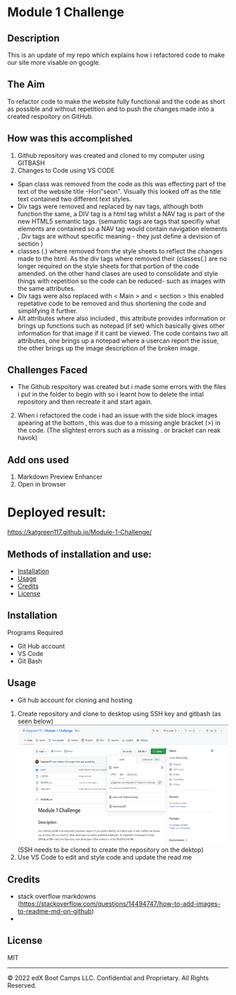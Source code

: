 # Module 1 Challenge

## Description

This is an update of my repo which explains how i refactored code to make our site more visable on google.

## The Aim
To refactor code to make the website fully functional and the code as short as possible and without repetition and to push the changes made into a created respoitory on GitHub.

## How was this accomplished

1. Github repository was created and cloned to my computer using GITBASH
2. Changes to Code using VS CODE
* Span class was removed from the code as this was effecting part of the text of the website title -Hori"seon". Visually this looked off as the title text contained two different text styles.
* Div tags were removed and replaced by nav tags, although both function the same, a DIV tag is a html tag whilst a NAV tag is part of the new HTML5 semantic tags. (semantic tags are tags that specifiy what elements are contained so a NAV tag would contain navigation elements , Div tags are without specific meaning - they just define a devision of section )
* classes (.) where removed from the style sheets to reflect the changes made to the html. As the div tags where removed their (classes(.) are no longer required on the style sheets for that portion of the code amended. on the other hand clases are used to consolidate and style things with repetition so the code can be reduced- such as images with the same attributes. 
* Div tags were also replaced with < Main > and < section > this enabled repetative code to be removed and thus shortening the code and simplifying it further.
* Alt attributes where also included , this attribute provides information or brings up functions such as notepad (if set) which basically gives other information for that image if it cant be viewed. The code contains two alt attributes, one brings up a notepad where a usercan report the issue, the other brings up the image description of the broken image.


## Challenges Faced
* The Github respoitory was created but i made some errors with the files i put in the folder to begin with so i learnt how to delete the intial repository and then recreate it and start again.
2. When i refactored the code i had an issue with the side block images apearing at the bottom , this was due to a missing angle bracket (>) in the code. (The slightest errors such as a missing . or bracket can reak havok)

## Add ons used
1. Markdown Preview Enhancer
2. Open in browser

# Deployed result:
https://katgreen117.github.io/Module-1-Challenge/



## Methods of installation and use:

* [Installation](#installation)
* [Usage](#usage)
* [Credits](#credits)
* [License](#license)

## Installation

Programs Required

* Git Hub account
* VS Code
* Git Bash

## Usage 

* Git hub account for cloning and hosting
1. Create repository and clone to desktop using SSH key and gitbash (as seen below)
![alt text](assets/images/github-cloning.png)
(SSH needs to be cloned to create the repository on the dektop)
2. Use VS Code to edit and style code and update the read me 


## Credits

* stack overflow markdowns (https://stackoverflow.com/questions/14494747/how-to-add-images-to-readme-md-on-github)
* 



## License

MIT

---

© 2022 edX Boot Camps LLC. Confidential and Proprietary. All Rights Reserved.

